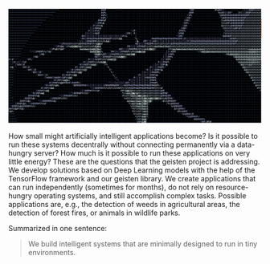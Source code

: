 <script src="https://polyfill.io/v3/polyfill.min.js?features=es6"></script>
<script id="MathJax-script" async src="https://cdn.jsdelivr.net/npm/mathjax@3/es5/tex-mml-chtml.js"></script>

![geisten lib logo](neuron.png)

How small might artificially intelligent applications become? Is it possible to run these systems decentrally without connecting permanently via a data-hungry server? How much is it possible to run these applications on very little energy? 
These are the questions that the geisten project is addressing. We develop solutions based on Deep Learning models with the help of the TensorFlow framework and our geisten library. We create applications that can run independently (sometimes for months), do not rely on resource-hungry operating systems, and still accomplish complex tasks. Possible applications are, e.g., the detection of weeds in agricultural areas, the detection of forest fires, or animals in wildlife parks.

Summarized in one sentence: 

> We build intelligent systems that are minimally designed to run in tiny environments.

